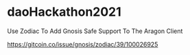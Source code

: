 # daoHackathon2021
Use Zodiac To Add Gnosis Safe Support To The Aragon Client


https://gitcoin.co/issue/gnosis/zodiac/39/100026925
